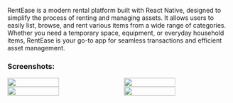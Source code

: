 RentEase is a modern rental platform built with React Native, designed to simplify the process of renting and managing assets. It allows users to easily list, browse, and rent various items from a wide range of categories. Whether you need a temporary space, equipment, or everyday household items, RentEase is your go-to app for seamless transactions and efficient asset management.

### Screenshots:

<div style="display: flex; justify-content: space-between;">
  <img src="https://github.com/user-attachments/assets/b3204577-09f9-478a-96d3-3c0ab59f1213" width="48%" />
  <img src="https://github.com/user-attachments/assets/ab382af5-5d89-4e51-b798-82ec1f244292" width="48%" />
</div>

<div style="display: flex; justify-content: space-between;">
  <img src="https://github.com/user-attachments/assets/ce051665-dd58-4cd0-a0cf-f7ee58c24f88" width="48%" />
  <img src="https://github.com/user-attachments/assets/ca839dee-3bfe-4071-a640-600a78d16749" width="48%" />
</div>
